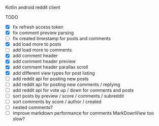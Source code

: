 Kotlin android reddit client

TODO
- [X] fix refresh access token
- [X] fix comment preview parsing
- [ ] fix created timestamp for posts and comments
- [X] add load more to posts
- [ ] add load more to comments
- [X] add comment header
- [X] add comment header preview
- [X] add comment header parallax scroll
- [X] add different view types for post listing
- [ ] add reddit api for posting new posts
- [ ] add reddit api for posting new comments / replying
- [ ] add reddit api for vote up / down for comments and posts
- [ ] sort posts by preview / score / comments / subreddit
- [ ] sort comments by score / author / created
- [ ] nested comments?
- [ ] improve markdown performance for comments MarkDownView too slow?
